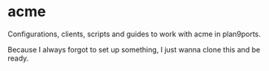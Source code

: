 # acme

Configurations, clients, scripts and guides to work with acme in plan9ports.

Because I always forgot to set up something, I just wanna clone this and be ready.


